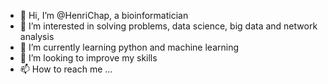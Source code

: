 - 👋 Hi, I’m @HenriChap, a bioinformatician 
- 👀 I’m interested in solving problems, data science, big data and network analysis
- 🌱 I’m currently learning python and machine learning
- 💞️ I’m looking to improve my skills
- 📫 How to reach me ...

<!---
HenriChap/HenriChap is a ✨ special ✨ repository because its `README.md` (this file) appears on your GitHub profile.
You can click the Preview link to take a look at your changes.
--->
